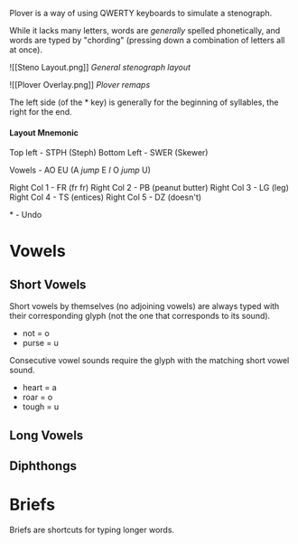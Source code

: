 Plover is a way of using QWERTY keyboards to simulate a stenograph.

While it lacks many letters, words are *generally* spelled phonetically, and words are typed by "chording" (pressing down a combination of letters all at once).

![[Steno Layout.png]]
*General stenograph layout*

![[Plover Overlay.png]]
*Plover remaps*

The left side (of the * key) is generally for the beginning of syllables, the right for the end.

#### Layout Mnemonic

Top left - STPH (Steph)
Bottom Left - SWER (Skewer)

Vowels - AO EU (A *jump* E *I* O *jump* U)

Right Col 1 - FR (fr fr)
Right Col 2 - PB (peanut butter)
Right Col 3 - LG (leg)
Right Col 4 - TS (entices)
Right Col 5 - DZ (doesn't)

\* - Undo
# Vowels

## Short Vowels

Short vowels by themselves (no adjoining vowels) are always typed with their corresponding glyph (not the one that corresponds to its sound).
- not = o
- purse = u

Consecutive vowel sounds require the glyph with the matching short vowel sound.
- heart = a
- roar = o
- tough = u
## Long Vowels



## Diphthongs

# Briefs

Briefs are shortcuts for typing longer words.